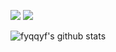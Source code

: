 ![]( https://visitor-badge.glitch.me/badge?page_id=fyqfyqfyqfyq)
![](https://img.shields.io/badge/dynamic/json?label=PowerBy&query=%24.data.totalSubs&url=https%3A%2F%2Fapi.spencerwoo.com%2Fsubstats%2F%3Fsource%3DjikeLiked%26queryKey%3Dd40b371e-f808-4fe2-83a1-188d3fbc76fb&color=f7cf07&suffix=位即友)

![fyqqyf's github stats](https://github-readme-stats.vercel.app/api?username=fyqqyf&show_icons=true&theme=Gradient)

<!-- [![Top Langs](https://github-readme-stats.vercel.app/api/top-langs/?username=fyqqyf)](https://github.com/anuraghazra/github-readme-stats) -->
